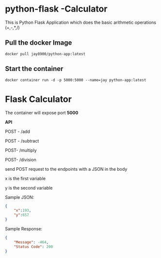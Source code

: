 # python-flask -Calculator
This is Python Flask Application which does the basic arithmetic operations (+,-,*,/) 


## Pull the docker Image
```
docker pull jay8900/python-app:latest
```
## Start the container
```
docker container run -d -p 5000:5000 --name=jay python-app:latest
```


# Flask Calculator
The container will expose port **5000**

**API**

POST - /add

POST - /subtract

POST- /multiply

POST- /division

send POST request to the endpoints with a JSON in the body

x is the first variable

y is the second variable

Sample JSON:
```JSON
{
    "x":193,
    "y":657
}
```
Sample Response:
```JSON
{
    "Message": -464,
    "Status Code": 200
}
```
